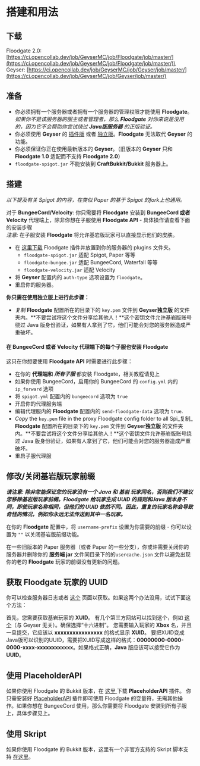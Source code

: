 # 搭建和用法

## 下载

Floodgate 2.0: [https://ci.opencollab.dev/job/GeyserMC/job/Floodgate/job/master/](https://ci.opencollab.dev/job/GeyserMC/job/Floodgate/job/master/)\
Geyser: [https://ci.opencollab.dev/job/GeyserMC/job/Geyser/job/master/](https://ci.opencollab.dev/job/GeyserMC/job/Geyser/job/master/)

## 准备

* 你必须拥有一个服务器或者拥有一个服务器的管理权限才能使用 **Floodgate**。_如果你不是该服务器的服主或者管理者，那么 **Floodgate** 对你来说是没用的，因为它不会帮助你尝试绕过 **Java版服务器** 的正版验证。_
* 你必须使用 **Geyser** 的 [插件版](../user-guide/da-jian/#ge-cha-jian-ban-de-da-jian) 或者 [独立版](../user-guide/da-jian/#du-li-ban-de-da-jian)。**Floodgate** 无法取代 **Geyser** 的功能。
* 你必须保证你正在使用最新版本的 **Geyser**。（旧版本的 **Geyser** 只和 **Floodgate 1.0** 适配而不支持 **Floodgate 2.0**）
* `floodgate-spigot.jar` 不能安装到 **CraftBukkit/Bukkit** 服务器上。

## 搭建

_以下提及有关 Spigot 的内容，在类似 Paper 的基于 Spigot 的fork上也通用。_

对于 **BungeeCord/Velocity**: 你只需要将 **Floodgate** 安装到 **BungeeCord 或者 Velocity** 代理端上，除非你想在子服使用 **Floodgate API** - 具体操作请查看下面的安装步骤\
&#x20;      _注意:_ 在子服安装 **Floodgate** 将允许基岩版玩家可以直接显示他们的皮肤。

* 在 [这里下载](https://ci.opencollab.dev/job/GeyserMC/job/Floodgate/job/master/) Floodgate 插件并放置到你的服务器的 plugins 文件夹。
  * `floodgate-spigot.jar` 适配 Spigot, Paper 等等
  * `floodgate-bungee.jar` 适配 BungeeCord, Waterfall 等等
  * `floodgate-velocity.jar` 适配 Velocity
* 将 **Geyser** 配置内的 `auth-type` 选项设置为 `floodgate`。
* 重启你的服务器。

**你只需在使用独立版上进行此步骤：**

* _复制_ **Floodgate** 配置所在的目录下的 `key.pem` 文件到 **Geyser独立版** 的文件夹内。**不要尝试将这个文件分享给其他人！**这个密钥文件允许基岩版账号绕过 Java 版身份验证，如果有人拿到了它，他们可能会对您的服务器造成严重破坏。

#### 在 BungeeCord 或者 Velocity 代理端下的每个子服也安装 Floodgate

这只在你想要使用 **Floodgate API** 时需要进行此步骤：

* 在你的 **代理端和** _**所有子服**_ 都安装 Floodgate，相关教程请见上
* 如果你使用 BungeeCord，启用你的 BungeeCord 的 `config.yml` 内的 `ip_forward` 选项
* 将 `spigot.yml` 配置内的  `bungeecord` 选项为 `true`&#x20;
* 开启你的代理服务端
* 编辑代理服内的 **Floodgate** 配置内的 `send-floodgate-data` 选项为 `true`.
* _Copy_ the `key.pem` file in the proxy Floodgate config folder to all Spi_复制_ **Floodgate** 配置所在的目录下的 `key.pem` 文件到 **Geyser独立版** 的文件夹内。**不要尝试将这个文件分享给其他人！**这个密钥文件允许基岩版账号绕过 Java 版身份验证，如果有人拿到了它，他们可能会对您的服务器造成严重破坏。
* 重启子服代理服

## 修改/关闭基岩版玩家前缀

_**请注意: 除非您能保证您的玩家没有一个 Java 和 基岩 玩家同名，否则我们不建议您移除基岩版玩家前缀。Floodgate 给玩家生成 UUID 的规则和Java 版本身不同，即使玩家名称相同，但他们的 UUID 依然不同。因此，重复的玩家名称会导致奇怪的情况，例如你永远无法传送到其中一名玩家。**_

在你的 **Floodgate** 配置中，将 `username-prefix` 设置为你需要的前缀 - 你可以设置为 `""` 以关闭基岩版前缀功能。

在一些旧版本的 Paper 服务器（或者 Paper 的一些分支），你或许需要关闭你的服务器并删除你的 **服务端 jar** 文件同目录下的的`usercache.json` 文件以避免出现你的老的 **Floodgate** 玩家的前缀没有更新的问题。

## 获取 Floodgate 玩家的 UUID

你可以检查服务器日志或者 [这个](https://floodgate-uuid.heathmitchell1.repl.co) 页面以获取。如果这两个办法没用，试试下面这个方法：&#x20;

首先，您需要获取基岩玩家的 **XUID**。 有几个第三方网站可以找到这个，例如 [这个](https://cxkes.me/xbox/xuid)（与 Geyser 无关）。确保选择“十六进制”。 您需要输入玩家的 **Xbox** 名，并且一旦提交，它应该以 **xxxxxxxxxxxxxxxx** 的格式显示 **XUID**。 要把XUID变成Java版可以识别的UUID，需要把XUID写成这样的格式：**00000000-0000-0000-xxxx-xxxxxxxxxxxx**。如果格式正确，**Java** 版应该可以接受它作为 **UUID**。

## 使用 PlaceholderAPI

如果你使用 Floodgate 的 Bukkit 版本，在 [这里 ](https://github.com/rtm516/FloodgatePlaceholders/)下载 **PlaceholderAPI** 插件。 你只需安装好 [PlaceholderAPI](https://www.spigotmc.org/resources/placeholderapi.6245/) 插件即可使用 Floodgate 的变量符，无需其他操作。如果你想在 BungeeCord 使用，那么你需要将 Floodgate 安装到所有子服上，具体步骤见上。

## 使用 Skript

如果你使用 Floodgate 的 Bukkit 版本，这里有一个非官方支持的 Skript 脚本支持 [在这里](https://github.com/Camotoy/floodgate-skript)。
